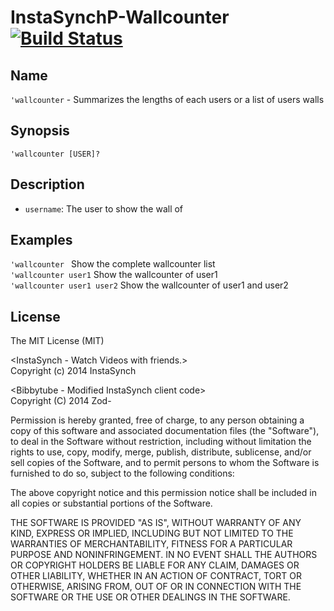 # InstaSynchP-Wallcounter [![Build Status](https://travis-ci.org/Zod-/InstaSynchP-Wallcounter.svg)](https://travis-ci.org/Zod-/InstaSynchP-Wallcounter)

Name
-----
`'wallcounter` - Summarizes the lengths of each users or a list of users walls

Synopsis
--------
`'wallcounter [USER]?`

Description
-----------
* `username`: The user to show the wall of

Examples
-----------
`'wallcounter ` Show the complete wallcounter list<br>
`'wallcounter user1` Show the wallcounter of user1<br>
`'wallcounter user1 user2` Show the wallcounter of user1 and user2<br>

License
-----------
The MIT License (MIT)<br>

&lt;InstaSynch - Watch Videos with friends.&gt;<br>
Copyright (c) 2014 InstaSynch

&lt;Bibbytube - Modified InstaSynch client code&gt;<br>
Copyright (C) 2014  Zod-

Permission is hereby granted, free of charge, to any person obtaining a copy
of this software and associated documentation files (the "Software"), to deal
in the Software without restriction, including without limitation the rights
to use, copy, modify, merge, publish, distribute, sublicense, and/or sell
copies of the Software, and to permit persons to whom the Software is
furnished to do so, subject to the following conditions:

The above copyright notice and this permission notice shall be included in all
copies or substantial portions of the Software.

THE SOFTWARE IS PROVIDED "AS IS", WITHOUT WARRANTY OF ANY KIND, EXPRESS OR
IMPLIED, INCLUDING BUT NOT LIMITED TO THE WARRANTIES OF MERCHANTABILITY,
FITNESS FOR A PARTICULAR PURPOSE AND NONINFRINGEMENT. IN NO EVENT SHALL THE
AUTHORS OR COPYRIGHT HOLDERS BE LIABLE FOR ANY CLAIM, DAMAGES OR OTHER
LIABILITY, WHETHER IN AN ACTION OF CONTRACT, TORT OR OTHERWISE, ARISING FROM,
OUT OF OR IN CONNECTION WITH THE SOFTWARE OR THE USE OR OTHER DEALINGS IN THE
SOFTWARE.
